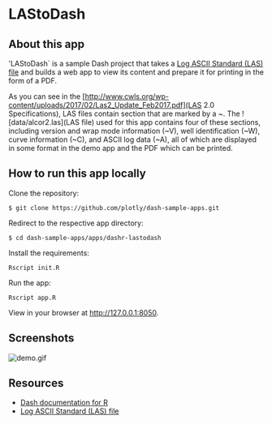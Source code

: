 # LAStoDash

## About this app

'LAStoDash` is a sample Dash project that takes a [Log ASCII Standard (LAS) file](http://www.cwls.org/las/) and builds a web app to view its content and prepare it for printing in the form of a PDF.

As you can see in the [http://www.cwls.org/wp-content/uploads/2017/02/Las2_Update_Feb2017.pdf](LAS 2.0 Specifications), LAS files contain section that are marked by a ~. The ![data/alcor2.las](LAS file) used for this app contains four of these sections, including version and wrap mode information (~V), well identification (~W), curve information (~C), and ASCII log data (~A), all of which are displayed in some format in the demo app and the PDF which can be printed. 

## How to run this app locally

Clone the repository:

```
$ git clone https://github.com/plotly/dash-sample-apps.git
```

Redirect to the respective app directory:

```
$ cd dash-sample-apps/apps/dashr-lastodash
```

Install the requirements:

```
Rscript init.R
```

Run the app:

```
Rscript app.R
```

View in your browser at http://127.0.0.1:8050.

## Screenshots

![demo.gif](demo.gif)

## Resources

* [Dash documentation for R](https://dashr-docs.herokuapp.com/)
* [Log ASCII Standard (LAS) file](http://www.cwls.org/las/)